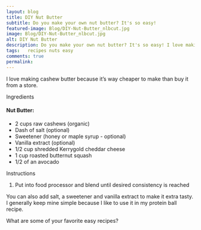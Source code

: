 ```yaml
---
layout: blog
title: DIY Nut Butter
subtitle: Do you make your own nut butter? It's so easy!
featured-image: Blog/DIY-Nut-Butter_nlbcut.jpg
image: Blog/DIY-Nut-Butter_nlbcut.jpg
alt: DIY Nut Butter
description: Do you make your own nut butter? It's so easy! I love making cashew butter because it’s way cheaper to make than buy it from a store.
tags:   recipes nuts easy
comments: true
permalink:
---
```

I love making cashew butter because it’s way cheaper to make than buy it from a store.

Ingredients

#### Nut Butter:
* 2 cups raw cashews (organic)
* Dash of salt (optional)
* Sweetener (honey or maple syrup - optional)
* Vanilla extract (optional)
* 1/2 cup shredded Kerrygold cheddar cheese
* 1 cup roasted butternut squash
* 1/2 of an avocado

Instructions
1. Put into food processor and blend until desired consistency is reached


You can also add salt, a sweetener and vanilla extract to make it extra tasty. I generally keep mine simple because I like to use it in my protein ball recipe.

What are some of your favorite easy recipes?
